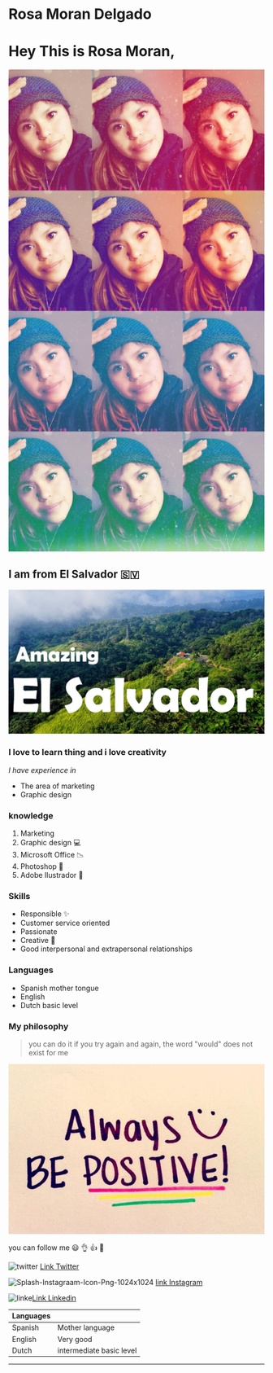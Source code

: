 # Rosa Moran Delgado
# Hey This is Rosa Moran,
![Rosa Moran](ross.jpg)

## I am from **El Salvador**  :el_salvador:
![EL SALVADOR ](amazing.jpg)
### **I love to learn thing and i love creativity**

*I have experience in* 
- The area of marketing 
- Graphic design

### knowledge
1. Marketing 
2. Graphic design :computer:
3. Microsoft Office :chart_with_downwards_trend:
4. Photoshop :memo:
5. Adobe Ilustrador :memo:

### Skills
* Responsible :sparkles:
* Customer service oriented
* Passionate
* Creative :art:
* Good interpersonal and extrapersonal relationships

### Languages
- Spanish mother tongue 
- English
- Dutch basic level

### My philosophy
>you can do it if you try again and again, the word "would" does not exist for me

![Be positive](0aaf737e7cfbdb9129fdc9f4782de382.jpg)

you can follow me :smiley:
:ok_hand: :thumbsup: :heartbeat:

![twitter](https://user-images.githubusercontent.com/78501106/107276370-2fb2aa00-6a53-11eb-8d9e-1973057717bf.png)
[Link Twitter](http://twitter.com/RosaMor28853822)

![Splash-Instagraam-Icon-Png-1024x1024](https://user-images.githubusercontent.com/78501106/107276801-d8610980-6a53-11eb-98a8-bc3d9c59d0a9.png) [link Instagram](https://www.instagram.com/ross_darkness/) 

![linke](https://user-images.githubusercontent.com/78501106/107276325-1c9fda00-6a53-11eb-9c03-c68acd5a4cec.png)[Link Linkedin](https://www.linkedin.com/in/rosa-moran-a2b9a1151/)

Languages|                         |
---------|-------------------------|
Spanish  |Mother language          |
English  |Very good                |
Dutch    |intermediate basic level | 
------------------------------------
